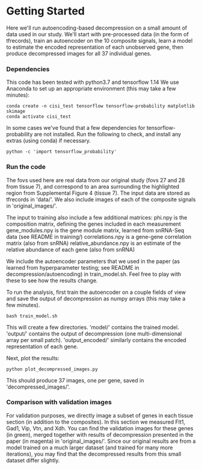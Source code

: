 # Getting Started

Here we'll run autoencoding-based decompression on a small amount of data used in our study. We'll start with pre-processed data (in the form of tfrecords), train an autoencoder on the 10 composite signals, learn a model to estimate the encoded representation of each unobserved gene, then produce decompressed images for all 37 individual genes.

### Dependencies

This code has been tested with python3.7 and tensorflow 1.14
We use Anaconda to set up an appropriate environment (this may take a few minutes):

    conda create -n cisi_test tensorflow tensorflow-probability matplotlib skimage
    conda activate cisi_test


In some cases we've found that a few dependencies for tensorflow-probability are not installed. Run the following to check, and install any extras (using conda) if necessary.

    python -c 'import tensorflow_probability'

### Run the code

The fovs used here are real data from our original study (fovs 27 and 28 from tissue 7), and correspond to an area surrounding the highlighted region from Supplemental Figure 4 (tissue 7). The input data are stored as tfrecords in 'data/'. We also include images of each of the composite signals in 'original_images/'.

The input to training also include a few additional matrices:
	phi.npy is the composition matrix, defining the genes included in each measurement
	gene_modules.npy is the gene module matrix, learned from snRNA-Seq data (see README in training/)
	correlations.npy is a gene-gene correlation matrix (also from snRNA)
	relative_abundance.npy is an estimate of the relative abundance of each gene (also from snRNA)

We include the autoencoder parameters that we used in the paper (as learned from hyperparameter testing; see README in decompression/autoencoding) in train_model.sh. Feel free to play with these to see how the results change.

To run the analysis, first train the autoencoder on a couple fields of view and save the output of decompression as numpy arrays (this may take a few minutes).

    bash train_model.sh

This will create a few directories. 'model/' contains the trained model. 'output/' contains the output of decompression (one multi-dimensional array per small patch). 'output_encoded/' similarly contains the encoded representation of each gene.

Next, plot the results:

    python plot_decompressed_images.py

This should produce 37 images, one per gene, saved in 'decompressed_images/'.

### Comparison with validation images

For validation purposes, we directly image a subset of genes in each tissue section (in addition to the composites). In this section we measured Flt1, Gad1, Vip, Vtn, and Xdh. You can find the validation images for these genes (in green), merged together with results of decompression presented in the paper (in magenta) in 'original_images/'. Since our original results are from a model trained on a much larger dataset (and trained for many more iterations), you may find that the decompressed results from this small dataset differ slightly.
